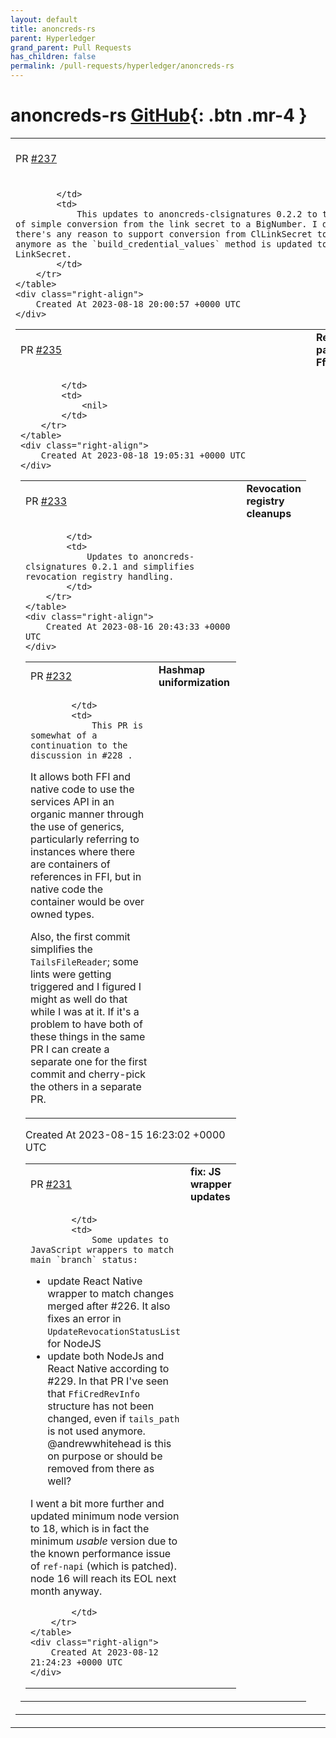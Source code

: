 ```yaml
---
layout: default
title: anoncreds-rs
parent: Hyperledger
grand_parent: Pull Requests
has_children: false
permalink: /pull-requests/hyperledger/anoncreds-rs
---
```


# anoncreds-rs <span class="fs-3 right-align">[GitHub](https://github.com/hyperledger/anoncreds-rs){: .btn .mr-4 }</span>


<div>
    <table>
        <tr>
            <td>
                PR <a href="https://github.com/hyperledger/anoncreds-rs/pull/237" class=".btn">#237</a>
            </td>
            <td>
                <b>
                    Simplify LinkSecret handling
                </b>
            </td>
        </tr>
        <tr>
            <td>
                
            </td>
            <td>
                This updates to anoncreds-clsignatures 0.2.2 to take advantage of simple conversion from the link secret to a BigNumber. I don't think there's any reason to support conversion from ClLinkSecret to LinkSecret anymore as the `build_credential_values` method is updated to use LinkSecret.
            </td>
        </tr>
    </table>
    <div class="right-align">
        Created At 2023-08-18 20:00:57 +0000 UTC
    </div>
</div>

<div>
    <table>
        <tr>
            <td>
                PR <a href="https://github.com/hyperledger/anoncreds-rs/pull/235" class=".btn">#235</a>
            </td>
            <td>
                <b>
                    Remove tails path from FfiCredRevInfo
                </b>
            </td>
        </tr>
        <tr>
            <td>
                
            </td>
            <td>
                <nil>
            </td>
        </tr>
    </table>
    <div class="right-align">
        Created At 2023-08-18 19:05:31 +0000 UTC
    </div>
</div>

<div>
    <table>
        <tr>
            <td>
                PR <a href="https://github.com/hyperledger/anoncreds-rs/pull/233" class=".btn">#233</a>
            </td>
            <td>
                <b>
                    Revocation registry cleanups
                </b>
            </td>
        </tr>
        <tr>
            <td>
                
            </td>
            <td>
                Updates to anoncreds-clsignatures 0.2.1 and simplifies revocation registry handling.
            </td>
        </tr>
    </table>
    <div class="right-align">
        Created At 2023-08-16 20:43:33 +0000 UTC
    </div>
</div>

<div>
    <table>
        <tr>
            <td>
                PR <a href="https://github.com/hyperledger/anoncreds-rs/pull/232" class=".btn">#232</a>
            </td>
            <td>
                <b>
                    Hashmap uniformization
                </b>
            </td>
        </tr>
        <tr>
            <td>
                
            </td>
            <td>
                This PR is somewhat of a continuation to the discussion in #228 . 

It allows both FFI and native code to use the services API in an organic manner through the use of generics, particularly referring to instances where there are containers of references in FFI, but in native code the container would be over owned types.

Also, the first commit simplifies the `TailsFileReader`; some lints were getting triggered and I figured I might as well do that while I was at it. If it's a problem to have both of these things in the same PR I can create a separate one for the first commit and cherry-pick the others in a separate PR.
            </td>
        </tr>
    </table>
    <div class="right-align">
        Created At 2023-08-15 16:23:02 +0000 UTC
    </div>
</div>

<div>
    <table>
        <tr>
            <td>
                PR <a href="https://github.com/hyperledger/anoncreds-rs/pull/231" class=".btn">#231</a>
            </td>
            <td>
                <b>
                    fix: JS wrapper updates
                </b>
            </td>
        </tr>
        <tr>
            <td>
                
            </td>
            <td>
                Some updates to JavaScript wrappers to match main `branch` status:

- update React Native wrapper to match changes merged after #226. It also fixes an error in `UpdateRevocationStatusList` for NodeJS
- update both NodeJs and React Native according to #229. In that PR I've seen that `FfiCredRevInfo` structure has not been changed, even if `tails_path` is not used anymore. @andrewwhitehead is this on purpose or should be removed from there as well?

I went a bit more further and updated minimum node version to 18, which is in fact the minimum _usable_ version due to the known performance issue of `ref-napi` (which is patched). node 16 will reach its EOL next month anyway.


            </td>
        </tr>
    </table>
    <div class="right-align">
        Created At 2023-08-12 21:24:23 +0000 UTC
    </div>
</div>


